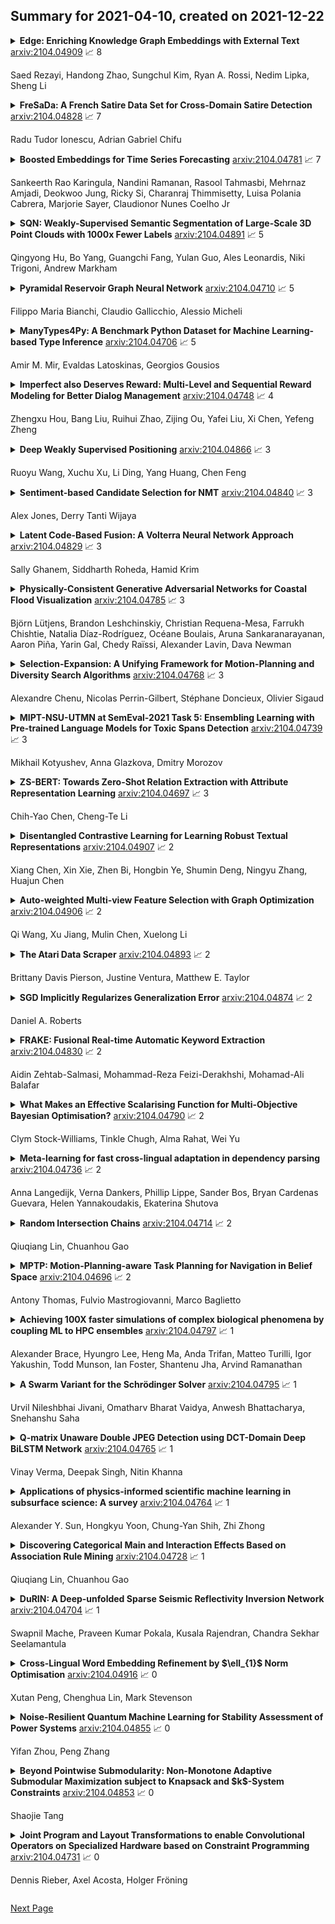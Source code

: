 ## Summary for 2021-04-10, created on 2021-12-22


<details><summary><b>Edge: Enriching Knowledge Graph Embeddings with External Text</b>
<a href="https://arxiv.org/abs/2104.04909">arxiv:2104.04909</a>
&#x1F4C8; 8 <br>
<p>Saed Rezayi, Handong Zhao, Sungchul Kim, Ryan A. Rossi, Nedim Lipka, Sheng Li</p></summary>
<p>

**Abstract:** Knowledge graphs suffer from sparsity which degrades the quality of representations generated by various methods. While there is an abundance of textual information throughout the web and many existing knowledge bases, aligning information across these diverse data sources remains a challenge in the literature. Previous work has partially addressed this issue by enriching knowledge graph entities based on "hard" co-occurrence of words present in the entities of the knowledge graphs and external text, while we achieve "soft" augmentation by proposing a knowledge graph enrichment and embedding framework named Edge. Given an original knowledge graph, we first generate a rich but noisy augmented graph using external texts in semantic and structural level. To distill the relevant knowledge and suppress the introduced noise, we design a graph alignment term in a shared embedding space between the original graph and augmented graph. To enhance the embedding learning on the augmented graph, we further regularize the locality relationship of target entity based on negative sampling. Experimental results on four benchmark datasets demonstrate the robustness and effectiveness of Edge in link prediction and node classification.

</p>
</details>

<details><summary><b>FreSaDa: A French Satire Data Set for Cross-Domain Satire Detection</b>
<a href="https://arxiv.org/abs/2104.04828">arxiv:2104.04828</a>
&#x1F4C8; 7 <br>
<p>Radu Tudor Ionescu, Adrian Gabriel Chifu</p></summary>
<p>

**Abstract:** In this paper, we introduce FreSaDa, a French Satire Data Set, which is composed of 11,570 articles from the news domain. In order to avoid reporting unreasonably high accuracy rates due to the learning of characteristics specific to publication sources, we divided our samples into training, validation and test, such that the training publication sources are distinct from the validation and test publication sources. This gives rise to a cross-domain (cross-source) satire detection task. We employ two classification methods as baselines for our new data set, one based on low-level features (character n-grams) and one based on high-level features (average of CamemBERT word embeddings). As an additional contribution, we present an unsupervised domain adaptation method based on regarding the pairwise similarities (given by the dot product) between the training samples and the validation samples as features. By including these domain-specific features, we attain significant improvements for both character n-grams and CamemBERT embeddings.

</p>
</details>

<details><summary><b>Boosted Embeddings for Time Series Forecasting</b>
<a href="https://arxiv.org/abs/2104.04781">arxiv:2104.04781</a>
&#x1F4C8; 7 <br>
<p>Sankeerth Rao Karingula, Nandini Ramanan, Rasool Tahmasbi, Mehrnaz Amjadi, Deokwoo Jung, Ricky Si, Charanraj Thimmisetty, Luisa Polania Cabrera, Marjorie Sayer, Claudionor Nunes Coelho Jr</p></summary>
<p>

**Abstract:** Time series forecasting is a fundamental task emerging from diverse data-driven applications. Many advanced autoregressive methods such as ARIMA were used to develop forecasting models. Recently, deep learning based methods such as DeepAr, NeuralProphet, Seq2Seq have been explored for time series forecasting problem. In this paper, we propose a novel time series forecast model, DeepGB. We formulate and implement a variant of Gradient boosting wherein the weak learners are DNNs whose weights are incrementally found in a greedy manner over iterations. In particular, we develop a new embedding architecture that improves the performance of many deep learning models on time series using Gradient boosting variant. We demonstrate that our model outperforms existing comparable state-of-the-art models using real-world sensor data and public dataset.

</p>
</details>

<details><summary><b>SQN: Weakly-Supervised Semantic Segmentation of Large-Scale 3D Point Clouds with 1000x Fewer Labels</b>
<a href="https://arxiv.org/abs/2104.04891">arxiv:2104.04891</a>
&#x1F4C8; 5 <br>
<p>Qingyong Hu, Bo Yang, Guangchi Fang, Yulan Guo, Ales Leonardis, Niki Trigoni, Andrew Markham</p></summary>
<p>

**Abstract:** We study the problem of labelling effort for semantic segmentation of large-scale 3D point clouds. Existing works usually rely on densely annotated point-level semantic labels to provide supervision for network training. However, in real-world scenarios that contain billions of points, it is impractical and extremely costly to manually annotate every single point. In this paper, we first investigate whether dense 3D labels are truly required for learning meaningful semantic representations. Interestingly, we find that the segmentation performance of existing works only drops slightly given as few as 1% of the annotations. However, beyond this point (e.g. 1 per thousand and below) existing techniques fail catastrophically. To this end, we propose a new weak supervision method to implicitly augment the total amount of available supervision signals, by leveraging the semantic similarity between neighboring points. Extensive experiments demonstrate that the proposed Semantic Query Network (SQN) achieves state-of-the-art performance on six large-scale open datasets under weak supervision schemes, while requiring only 1000x fewer labeled points for training. The code is available at https://github.com/QingyongHu/SQN.

</p>
</details>

<details><summary><b>Pyramidal Reservoir Graph Neural Network</b>
<a href="https://arxiv.org/abs/2104.04710">arxiv:2104.04710</a>
&#x1F4C8; 5 <br>
<p>Filippo Maria Bianchi, Claudio Gallicchio, Alessio Micheli</p></summary>
<p>

**Abstract:** We propose a deep Graph Neural Network (GNN) model that alternates two types of layers. The first type is inspired by Reservoir Computing (RC) and generates new vertex features by iterating a non-linear map until it converges to a fixed point. The second type of layer implements graph pooling operations, that gradually reduce the support graph and the vertex features, and further improve the computational efficiency of the RC-based GNN. The architecture is, therefore, pyramidal. In the last layer, the features of the remaining vertices are combined into a single vector, which represents the graph embedding. Through a mathematical derivation introduced in this paper, we show formally how graph pooling can reduce the computational complexity of the model and speed-up the convergence of the dynamical updates of the vertex features. Our proposed approach to the design of RC-based GNNs offers an advantageous and principled trade-off between accuracy and complexity, which we extensively demonstrate in experiments on a large set of graph datasets.

</p>
</details>

<details><summary><b>ManyTypes4Py: A Benchmark Python Dataset for Machine Learning-based Type Inference</b>
<a href="https://arxiv.org/abs/2104.04706">arxiv:2104.04706</a>
&#x1F4C8; 5 <br>
<p>Amir M. Mir, Evaldas Latoskinas, Georgios Gousios</p></summary>
<p>

**Abstract:** In this paper, we present ManyTypes4Py, a large Python dataset for machine learning (ML)-based type inference. The dataset contains a total of 5,382 Python projects with more than 869K type annotations. Duplicate source code files were removed to eliminate the negative effect of the duplication bias. To facilitate training and evaluation of ML models, the dataset was split into training, validation and test sets by files. To extract type information from abstract syntax trees (ASTs), a lightweight static analyzer pipeline is developed and accompanied with the dataset. Using this pipeline, the collected Python projects were analyzed and the results of the AST analysis were stored in JSON-formatted files. The ManyTypes4Py dataset is shared on zenodo and its tools are publicly available on GitHub.

</p>
</details>

<details><summary><b>Imperfect also Deserves Reward: Multi-Level and Sequential Reward Modeling for Better Dialog Management</b>
<a href="https://arxiv.org/abs/2104.04748">arxiv:2104.04748</a>
&#x1F4C8; 4 <br>
<p>Zhengxu Hou, Bang Liu, Ruihui Zhao, Zijing Ou, Yafei Liu, Xi Chen, Yefeng Zheng</p></summary>
<p>

**Abstract:** For task-oriented dialog systems, training a Reinforcement Learning (RL) based Dialog Management module suffers from low sample efficiency and slow convergence speed due to the sparse rewards in RL.To solve this problem, many strategies have been proposed to give proper rewards when training RL, but their rewards lack interpretability and cannot accurately estimate the distribution of state-action pairs in real dialogs. In this paper, we propose a multi-level reward modeling approach that factorizes a reward into a three-level hierarchy: domain, act, and slot. Based on inverse adversarial reinforcement learning, our designed reward model can provide more accurate and explainable reward signals for state-action pairs.Extensive evaluations show that our approach can be applied to a wide range of reinforcement learning-based dialog systems and significantly improves both the performance and the speed of convergence.

</p>
</details>

<details><summary><b>Deep Weakly Supervised Positioning</b>
<a href="https://arxiv.org/abs/2104.04866">arxiv:2104.04866</a>
&#x1F4C8; 3 <br>
<p>Ruoyu Wang, Xuchu Xu, Li Ding, Yang Huang, Chen Feng</p></summary>
<p>

**Abstract:** PoseNet can map a photo to the position where it is taken, which is appealing in robotics. However, training PoseNet requires full supervision, where ground truth positions are non-trivial to obtain. Can we train PoseNet without knowing the ground truth positions for each observation? We show that this is possible via constraint-based weak-supervision, leading to the proposed framework: DeepGPS. Particularly, using wheel-encoder-estimated distances traveled by a robot along random straight line segments as constraints between PoseNet outputs, DeepGPS can achieve a relative positioning error of less than 2%. Moreover, training DeepGPS can be done as auto-calibration with almost no human attendance, which is more attractive than its competing methods that typically require careful and expert-level manual calibration. We conduct various experiments on simulated and real datasets to demonstrate the general applicability, effectiveness, and accuracy of DeepGPS, and perform a comprehensive analysis of its robustness. Our code is available at https://ai4ce.github.io/DeepGPS/.

</p>
</details>

<details><summary><b>Sentiment-based Candidate Selection for NMT</b>
<a href="https://arxiv.org/abs/2104.04840">arxiv:2104.04840</a>
&#x1F4C8; 3 <br>
<p>Alex Jones, Derry Tanti Wijaya</p></summary>
<p>

**Abstract:** The explosion of user-generated content (UGC)--e.g. social media posts, comments, and reviews--has motivated the development of NLP applications tailored to these types of informal texts. Prevalent among these applications have been sentiment analysis and machine translation (MT). Grounded in the observation that UGC features highly idiomatic, sentiment-charged language, we propose a decoder-side approach that incorporates automatic sentiment scoring into the MT candidate selection process. We train separate English and Spanish sentiment classifiers, then, using n-best candidates generated by a baseline MT model with beam search, select the candidate that minimizes the absolute difference between the sentiment score of the source sentence and that of the translation, and perform a human evaluation to assess the produced translations. Unlike previous work, we select this minimally divergent translation by considering the sentiment scores of the source sentence and translation on a continuous interval, rather than using e.g. binary classification, allowing for more fine-grained selection of translation candidates. The results of human evaluations show that, in comparison to the open-source MT baseline model on top of which our sentiment-based pipeline is built, our pipeline produces more accurate translations of colloquial, sentiment-heavy source texts.

</p>
</details>

<details><summary><b>Latent Code-Based Fusion: A Volterra Neural Network Approach</b>
<a href="https://arxiv.org/abs/2104.04829">arxiv:2104.04829</a>
&#x1F4C8; 3 <br>
<p>Sally Ghanem, Siddharth Roheda, Hamid Krim</p></summary>
<p>

**Abstract:** We propose a deep structure encoder using the recently introduced Volterra Neural Networks (VNNs) to seek a latent representation of multi-modal data whose features are jointly captured by a union of subspaces. The so-called self-representation embedding of the latent codes leads to a simplified fusion which is driven by a similarly constructed decoding. The Volterra Filter architecture achieved reduction in parameter complexity is primarily due to controlled non-linearities being introduced by the higher-order convolutions in contrast to generalized activation functions. Experimental results on two different datasets have shown a significant improvement in the clustering performance for VNNs auto-encoder over conventional Convolutional Neural Networks (CNNs) auto-encoder. In addition, we also show that the proposed approach demonstrates a much-improved sample complexity over CNN-based auto-encoder with a superb robust classification performance.

</p>
</details>

<details><summary><b>Physically-Consistent Generative Adversarial Networks for Coastal Flood Visualization</b>
<a href="https://arxiv.org/abs/2104.04785">arxiv:2104.04785</a>
&#x1F4C8; 3 <br>
<p>Björn Lütjens, Brandon Leshchinskiy, Christian Requena-Mesa, Farrukh Chishtie, Natalia Díaz-Rodríguez, Océane Boulais, Aruna Sankaranarayanan, Aaron Piña, Yarin Gal, Chedy Raïssi, Alexander Lavin, Dava Newman</p></summary>
<p>

**Abstract:** As climate change increases the intensity of natural disasters, society needs better tools for adaptation. Floods, for example, are the most frequent natural disaster, and better tools for flood risk communication could increase the support for flood-resilient infrastructure development. Our work aims to enable more visual communication of large-scale climate impacts via visualizing the output of coastal flood models as satellite imagery. We propose the first deep learning pipeline to ensure physical-consistency in synthetic visual satellite imagery. We advanced a state-of-the-art GAN called pix2pixHD, such that it produces imagery that is physically-consistent with the output of an expert-validated storm surge model (NOAA SLOSH). By evaluating the imagery relative to physics-based flood maps, we find that our proposed framework outperforms baseline models in both physical-consistency and photorealism. We envision our work to be the first step towards a global visualization of how climate change shapes our landscape. Continuing on this path, we show that the proposed pipeline generalizes to visualize arctic sea ice melt. We also publish a dataset of over 25k labelled image-pairs to study image-to-image translation in Earth observation.

</p>
</details>

<details><summary><b>Selection-Expansion: A Unifying Framework for Motion-Planning and Diversity Search Algorithms</b>
<a href="https://arxiv.org/abs/2104.04768">arxiv:2104.04768</a>
&#x1F4C8; 3 <br>
<p>Alexandre Chenu, Nicolas Perrin-Gilbert, Stéphane Doncieux, Olivier Sigaud</p></summary>
<p>

**Abstract:** Reinforcement learning agents need a reward signal to learn successful policies. When this signal is sparse or the corresponding gradient is deceptive, such agents need a dedicated mechanism to efficiently explore their search space without relying on the reward. Looking for a large diversity of behaviors or using Motion Planning (MP) algorithms are two options in this context. In this paper, we build on the common roots between these two options to investigate the properties of two diversity search algorithms, the Novelty Search and the Goal Exploration Process algorithms. These algorithms look for diversity in an outcome space or behavioral space which is generally hand-designed to represent what matters for a given task. The relation to MP algorithms reveals that the smoothness, or lack of smoothness of the mapping between the policy parameter space and the outcome space plays a key role in the search efficiency. In particular, we show empirically that, if the mapping is smooth enough, i.e. if two close policies in the parameter space lead to similar outcomes, then diversity algorithms tend to inherit exploration properties of MP algorithms. By contrast, if it is not, diversity algorithms lose these properties and their performance strongly depends on specific heuristics, notably filtering mechanisms that discard some of the explored policies.

</p>
</details>

<details><summary><b>MIPT-NSU-UTMN at SemEval-2021 Task 5: Ensembling Learning with Pre-trained Language Models for Toxic Spans Detection</b>
<a href="https://arxiv.org/abs/2104.04739">arxiv:2104.04739</a>
&#x1F4C8; 3 <br>
<p>Mikhail Kotyushev, Anna Glazkova, Dmitry Morozov</p></summary>
<p>

**Abstract:** This paper describes our system for SemEval-2021 Task 5 on Toxic Spans Detection. We developed ensemble models using BERT-based neural architectures and post-processing to combine tokens into spans. We evaluated several pre-trained language models using various ensemble techniques for toxic span identification and achieved sizable improvements over our baseline fine-tuned BERT models. Finally, our system obtained a F1-score of 67.55% on test data.

</p>
</details>

<details><summary><b>ZS-BERT: Towards Zero-Shot Relation Extraction with Attribute Representation Learning</b>
<a href="https://arxiv.org/abs/2104.04697">arxiv:2104.04697</a>
&#x1F4C8; 3 <br>
<p>Chih-Yao Chen, Cheng-Te Li</p></summary>
<p>

**Abstract:** While relation extraction is an essential task in knowledge acquisition and representation, and new-generated relations are common in the real world, less effort is made to predict unseen relations that cannot be observed at the training stage. In this paper, we formulate the zero-shot relation extraction problem by incorporating the text description of seen and unseen relations. We propose a novel multi-task learning model, zero-shot BERT (ZS-BERT), to directly predict unseen relations without hand-crafted attribute labeling and multiple pairwise classifications. Given training instances consisting of input sentences and the descriptions of their relations, ZS-BERT learns two functions that project sentences and relation descriptions into an embedding space by jointly minimizing the distances between them and classifying seen relations. By generating the embeddings of unseen relations and new-coming sentences based on such two functions, we use nearest neighbor search to obtain the prediction of unseen relations. Experiments conducted on two well-known datasets exhibit that ZS-BERT can outperform existing methods by at least 13.54\% improvement on F1 score.

</p>
</details>

<details><summary><b>Disentangled Contrastive Learning for Learning Robust Textual Representations</b>
<a href="https://arxiv.org/abs/2104.04907">arxiv:2104.04907</a>
&#x1F4C8; 2 <br>
<p>Xiang Chen, Xin Xie, Zhen Bi, Hongbin Ye, Shumin Deng, Ningyu Zhang, Huajun Chen</p></summary>
<p>

**Abstract:** Although the self-supervised pre-training of transformer models has resulted in the revolutionizing of natural language processing (NLP) applications and the achievement of state-of-the-art results with regard to various benchmarks, this process is still vulnerable to small and imperceptible permutations originating from legitimate inputs. Intuitively, the representations should be similar in the feature space with subtle input permutations, while large variations occur with different meanings. This motivates us to investigate the learning of robust textual representation in a contrastive manner. However, it is non-trivial to obtain opposing semantic instances for textual samples. In this study, we propose a disentangled contrastive learning method that separately optimizes the uniformity and alignment of representations without negative sampling. Specifically, we introduce the concept of momentum representation consistency to align features and leverage power normalization while conforming the uniformity. Our experimental results for the NLP benchmarks demonstrate that our approach can obtain better results compared with the baselines, as well as achieve promising improvements with invariance tests and adversarial attacks. The code is available in https://github.com/zxlzr/DCL.

</p>
</details>

<details><summary><b>Auto-weighted Multi-view Feature Selection with Graph Optimization</b>
<a href="https://arxiv.org/abs/2104.04906">arxiv:2104.04906</a>
&#x1F4C8; 2 <br>
<p>Qi Wang, Xu Jiang, Mulin Chen, Xuelong Li</p></summary>
<p>

**Abstract:** In this paper, we focus on the unsupervised multi-view feature selection which tries to handle high dimensional data in the field of multi-view learning. Although some graph-based methods have achieved satisfactory performance, they ignore the underlying data structure across different views. Besides, their pre-defined laplacian graphs are sensitive to the noises in the original data space, and fail to get the optimal neighbor assignment. To address the above problems, we propose a novel unsupervised multi-view feature selection model based on graph learning, and the contributions are threefold: (1) during the feature selection procedure, the consensus similarity graph shared by different views is learned. Therefore, the proposed model can reveal the data relationship from the feature subset. (2) a reasonable rank constraint is added to optimize the similarity matrix to obtain more accurate information; (3) an auto-weighted framework is presented to assign view weights adaptively, and an effective alternative iterative algorithm is proposed to optimize the problem. Experiments on various datasets demonstrate the superiority of the proposed method compared with the state-of-the-art methods.

</p>
</details>

<details><summary><b>The Atari Data Scraper</b>
<a href="https://arxiv.org/abs/2104.04893">arxiv:2104.04893</a>
&#x1F4C8; 2 <br>
<p>Brittany Davis Pierson, Justine Ventura, Matthew E. Taylor</p></summary>
<p>

**Abstract:** Reinforcement learning has made great strides in recent years due to the success of methods using deep neural networks. However, such neural networks act as a black box, obscuring the inner workings. While reinforcement learning has the potential to solve unique problems, a lack of trust and understanding of reinforcement learning algorithms could prevent their widespread adoption. Here, we present a library that attaches a "data scraper" to deep reinforcement learning agents, acting as an observer, and then show how the data collected by the Atari Data Scraper can be used to understand and interpret deep reinforcement learning agents. The code for the Atari Data Scraper can be found here: https://github.com/IRLL/Atari-Data-Scraper

</p>
</details>

<details><summary><b>SGD Implicitly Regularizes Generalization Error</b>
<a href="https://arxiv.org/abs/2104.04874">arxiv:2104.04874</a>
&#x1F4C8; 2 <br>
<p>Daniel A. Roberts</p></summary>
<p>

**Abstract:** We derive a simple and model-independent formula for the change in the generalization gap due to a gradient descent update. We then compare the change in the test error for stochastic gradient descent to the change in test error from an equivalent number of gradient descent updates and show explicitly that stochastic gradient descent acts to regularize generalization error by decorrelating nearby updates. These calculations depends on the details of the model only through the mean and covariance of the gradient distribution, which may be readily measured for particular models of interest. We discuss further improvements to these calculations and comment on possible implications for stochastic optimization.

</p>
</details>

<details><summary><b>FRAKE: Fusional Real-time Automatic Keyword Extraction</b>
<a href="https://arxiv.org/abs/2104.04830">arxiv:2104.04830</a>
&#x1F4C8; 2 <br>
<p>Aidin Zehtab-Salmasi, Mohammad-Reza Feizi-Derakhshi, Mohamad-Ali Balafar</p></summary>
<p>

**Abstract:** Keyword extraction is the process of identifying the words or phrases that express the main concepts of text to the best of one's ability. Electronic infrastructure creates a considerable amount of text every day and at all times. This massive volume of documents makes it practically impossible for human resources to study and manage them. Nevertheless, the need for these documents to be accessed efficiently and effectively is evident in numerous purposes. A blog, news article, or technical note is considered a relatively long text since the reader aims to learn the subject based on keywords or topics. Our approach consists of a combination of two models: graph centrality features and textural features. The proposed method has been used to extract the best keyword among the candidate keywords with an optimal combination of graph centralities, such as degree, betweenness, eigenvector, closeness centrality and etc, and textural, such as Casing, Term position, Term frequency normalization, Term different sentence, Part Of Speech tagging. There have also been attempts to distinguish keywords from candidate phrases and consider them on separate keywords. For evaluating the proposed method, seven datasets were used: Semeval2010, SemEval2017, Inspec, fao30, Thesis100, pak2018, and Wikinews, with results reported as Precision, Recall, and F- measure. Our proposed method performed much better in terms of evaluation metrics in all reviewed datasets compared with available methods in literature. An approximate 16.9% increase was witnessed in F-score metric and this was much more for the Inspec in English datasets and WikiNews in forgone languages.

</p>
</details>

<details><summary><b>What Makes an Effective Scalarising Function for Multi-Objective Bayesian Optimisation?</b>
<a href="https://arxiv.org/abs/2104.04790">arxiv:2104.04790</a>
&#x1F4C8; 2 <br>
<p>Clym Stock-Williams, Tinkle Chugh, Alma Rahat, Wei Yu</p></summary>
<p>

**Abstract:** Performing multi-objective Bayesian optimisation by scalarising the objectives avoids the computation of expensive multi-dimensional integral-based acquisition functions, instead of allowing one-dimensional standard acquisition functions\textemdash such as Expected Improvement\textemdash to be applied. Here, two infill criteria based on hypervolume improvement\textemdash one recently introduced and one novel\textemdash are compared with the multi-surrogate Expected Hypervolume Improvement. The reasons for the disparities in these methods' effectiveness in maximising the hypervolume of the acquired Pareto Front are investigated. In addition, the effect of the surrogate model mean function on exploration and exploitation is examined: careful choice of data normalisation is shown to be preferable to the exploration parameter commonly used with the Expected Improvement acquisition function. Finally, the effectiveness of all the methodological improvements defined here is demonstrated on a real-world problem: the optimisation of a wind turbine blade aerofoil for both aerodynamic performance and structural stiffness. With effective scalarisation, Bayesian optimisation finds a large number of new aerofoil shapes that strongly dominate standard designs.

</p>
</details>

<details><summary><b>Meta-learning for fast cross-lingual adaptation in dependency parsing</b>
<a href="https://arxiv.org/abs/2104.04736">arxiv:2104.04736</a>
&#x1F4C8; 2 <br>
<p>Anna Langedijk, Verna Dankers, Phillip Lippe, Sander Bos, Bryan Cardenas Guevara, Helen Yannakoudakis, Ekaterina Shutova</p></summary>
<p>

**Abstract:** Meta-learning, or learning to learn, is a technique that can help to overcome resource scarcity in cross-lingual NLP problems, by enabling fast adaptation to new tasks. We apply model-agnostic meta-learning (MAML) to the task of cross-lingual dependency parsing. We train our model on a diverse set of languages to learn a parameter initialization that can adapt quickly to new languages. We find that meta-learning with pre-training can significantly improve upon the performance of language transfer and standard supervised learning baselines for a variety of unseen, typologically diverse, and low-resource languages, in a few-shot learning setup.

</p>
</details>

<details><summary><b>Random Intersection Chains</b>
<a href="https://arxiv.org/abs/2104.04714">arxiv:2104.04714</a>
&#x1F4C8; 2 <br>
<p>Qiuqiang Lin, Chuanhou Gao</p></summary>
<p>

**Abstract:** Interactions between several features sometimes play an important role in prediction tasks. But taking all the interactions into consideration will lead to an extremely heavy computational burden. For categorical features, the situation is more complicated since the input will be extremely high-dimensional and sparse if one-hot encoding is applied. Inspired by association rule mining, we propose a method that selects interactions of categorical features, called Random Intersection Chains. It uses random intersections to detect frequent patterns, then selects the most meaningful ones among them. At first a number of chains are generated, in which each node is the intersection of the previous node and a random chosen observation. The frequency of patterns in the tail nodes is estimated by maximum likelihood estimation, then the patterns with largest estimated frequency are selected. After that, their confidence is calculated by Bayes' theorem. The most confident patterns are finally returned by Random Intersection Chains. We show that if the number and length of chains are appropriately chosen, the patterns in the tail nodes are indeed the most frequent ones in the data set. We analyze the computation complexity of the proposed algorithm and prove the convergence of the estimators. The results of a series of experiments verify the efficiency and effectiveness of the algorithm.

</p>
</details>

<details><summary><b>MPTP: Motion-Planning-aware Task Planning for Navigation in Belief Space</b>
<a href="https://arxiv.org/abs/2104.04696">arxiv:2104.04696</a>
&#x1F4C8; 2 <br>
<p>Antony Thomas, Fulvio Mastrogiovanni, Marco Baglietto</p></summary>
<p>

**Abstract:** We present an integrated Task-Motion Planning (TMP) framework for navigation in large-scale environments. Of late, TMP for manipulation has attracted significant interest resulting in a proliferation of different approaches. In contrast, TMP for navigation has received considerably less attention. Autonomous robots operating in real-world complex scenarios require planning in the discrete (task) space and the continuous (motion) space. In knowledge-intensive domains, on the one hand, a robot has to reason at the highest-level, for example, the objects to procure, the regions to navigate to in order to acquire them; on the other hand, the feasibility of the respective navigation tasks have to be checked at the execution level. This presents a need for motion-planning-aware task planners. In this paper, we discuss a probabilistically complete approach that leverages this task-motion interaction for navigating in large knowledge-intensive domains, returning a plan that is optimal at the task-level. The framework is intended for motion planning under motion and sensing uncertainty, which is formally known as belief space planning. The underlying methodology is validated in simulation, in an office environment and its scalability is tested in the larger Willow Garage world. A reasonable comparison with a work that is closest to our approach is also provided. We also demonstrate the adaptability of our approach by considering a building floor navigation domain. Finally, we also discuss the limitations of our approach and put forward suggestions for improvements and future work.

</p>
</details>

<details><summary><b>Achieving 100X faster simulations of complex biological phenomena by coupling ML to HPC ensembles</b>
<a href="https://arxiv.org/abs/2104.04797">arxiv:2104.04797</a>
&#x1F4C8; 1 <br>
<p>Alexander Brace, Hyungro Lee, Heng Ma, Anda Trifan, Matteo Turilli, Igor Yakushin, Todd Munson, Ian Foster, Shantenu Jha, Arvind Ramanathan</p></summary>
<p>

**Abstract:** The use of ML methods to dynamically steer ensemble-based simulations promises significant improvements in the performance of scientific applications. We present DeepDriveMD, a tool for a range of prototypical ML-driven HPC simulation scenarios, and use it to quantify improvements in the scientific performance of ML-driven ensemble-based applications. We discuss its design and characterize its performance. Motivated by the potential for further scientific improvements and applicability to more sophisticated physical systems, we extend the design of DeepDriveMD to support stream-based communication between simulations and learning methods. It demonstrates a 100x speedup to fold proteins, and performs 1.6x more simulations per unit time, improving resource utilization compared to the sequential framework. Experiments are performed on leadership-class platforms, at scales of up to O(1000) nodes, and for production workloads. We establish DeepDriveMD as a high-performance framework for ML-driven HPC simulation scenarios, that supports diverse simulation and ML back-ends, and which enables new scientific insights by improving length- and time-scale accessed.

</p>
</details>

<details><summary><b>A Swarm Variant for the Schrödinger Solver</b>
<a href="https://arxiv.org/abs/2104.04795">arxiv:2104.04795</a>
&#x1F4C8; 1 <br>
<p>Urvil Nileshbhai Jivani, Omatharv Bharat Vaidya, Anwesh Bhattacharya, Snehanshu Saha</p></summary>
<p>

**Abstract:** This paper introduces application of the Exponentially Averaged Momentum Particle Swarm Optimization (EM-PSO) as a derivative-free optimizer for Neural Networks. It adopts PSO's major advantages such as search space exploration and higher robustness to local minima compared to gradient-descent optimizers such as Adam. Neural network based solvers endowed with gradient optimization are now being used to approximate solutions to Differential Equations. Here, we demonstrate the novelty of EM-PSO in approximating gradients and leveraging the property in solving the Schrödinger equation, for the Particle-in-a-Box problem. We also provide the optimal set of hyper-parameters supported by mathematical proofs, suited for our algorithm.

</p>
</details>

<details><summary><b>Q-matrix Unaware Double JPEG Detection using DCT-Domain Deep BiLSTM Network</b>
<a href="https://arxiv.org/abs/2104.04765">arxiv:2104.04765</a>
&#x1F4C8; 1 <br>
<p>Vinay Verma, Deepak Singh, Nitin Khanna</p></summary>
<p>

**Abstract:** The double JPEG compression detection has received much attention in recent years due to its applicability as a forensic tool for the most widely used JPEG file format. Existing state-of-the-art CNN-based methods either use histograms of all the frequencies or rely on heuristics to select histograms of specific low frequencies to classify single and double compressed images. However, even amidst lower frequencies of double compressed images/patches, histograms of all the frequencies do not have distinguishable features to separate them from single compressed images. This paper directly extracts the quantized DCT coefficients from the JPEG images without decompressing them in the pixel domain, obtains all AC frequencies' histograms, uses a module based on $1\times 1$ depth-wise convolutions to learn the inherent relation between each histogram and corresponding q-factor, and utilizes a tailor-made BiLSTM network for selectively encoding these feature vector sequences. The proposed system outperforms several baseline methods on a relatively large and diverse publicly available dataset of single and double compressed patches. Another essential aspect of any single vs. double JPEG compression detection system is handling the scenario where test patches are compressed with entirely different quantization matrices (Q-matrices) than those used while training; different camera manufacturers and image processing software generally utilize their customized quantization matrices. A set of extensive experiments shows that the proposed system trained on a single dataset generalizes well on other datasets compressed with completely unseen quantization matrices and outperforms the state-of-the-art methods in both seen and unseen quantization matrices scenarios.

</p>
</details>

<details><summary><b>Applications of physics-informed scientific machine learning in subsurface science: A survey</b>
<a href="https://arxiv.org/abs/2104.04764">arxiv:2104.04764</a>
&#x1F4C8; 1 <br>
<p>Alexander Y. Sun, Hongkyu Yoon, Chung-Yan Shih, Zhi Zhong</p></summary>
<p>

**Abstract:** Geosystems are geological formations altered by humans activities such as fossil energy exploration, waste disposal, geologic carbon sequestration, and renewable energy generation. Geosystems also represent a critical link in the global water-energy nexus, providing both the source and buffering mechanisms for enabling societal adaptation to climate variability and change. The responsible use and exploration of geosystems are thus critical to the geosystem governance, which in turn depends on the efficient monitoring, risk assessment, and decision support tools for practical implementation. Fast advances in machine learning (ML) algorithms and novel sensing technologies in recent years have presented new opportunities for the subsurface research community to improve the efficacy and transparency of geosystem governance. Although recent studies have shown the great promise of scientific ML (SciML) models, questions remain on how to best leverage ML in the management of geosystems, which are typified by multiscality, high-dimensionality, and data resolution inhomogeneity. This survey will provide a systematic review of the recent development and applications of domain-aware SciML in geosystem researches, with an emphasis on how the accuracy, interpretability, scalability, defensibility, and generalization skill of ML approaches can be improved to better serve the geoscientific community.

</p>
</details>

<details><summary><b>Discovering Categorical Main and Interaction Effects Based on Association Rule Mining</b>
<a href="https://arxiv.org/abs/2104.04728">arxiv:2104.04728</a>
&#x1F4C8; 1 <br>
<p>Qiuqiang Lin, Chuanhou Gao</p></summary>
<p>

**Abstract:** With the growing size of data sets, feature selection becomes increasingly important. Taking interactions of original features into consideration will lead to extremely high dimension, especially when the features are categorical and one-hot encoding is applied. This makes it more worthwhile mining useful features as well as their interactions. Association rule mining aims to extract interesting correlations between items, but it is difficult to use rules as a qualified classifier themselves. Drawing inspiration from association rule mining, we come up with a method that uses association rules to select features and their interactions, then modify the algorithm for several practical concerns. We analyze the computational complexity of the proposed algorithm to show its efficiency. And the results of a series of experiments verify the effectiveness of the algorithm.

</p>
</details>

<details><summary><b>DuRIN: A Deep-unfolded Sparse Seismic Reflectivity Inversion Network</b>
<a href="https://arxiv.org/abs/2104.04704">arxiv:2104.04704</a>
&#x1F4C8; 1 <br>
<p>Swapnil Mache, Praveen Kumar Pokala, Kusala Rajendran, Chandra Sekhar Seelamantula</p></summary>
<p>

**Abstract:** We consider the reflection seismology problem of recovering the locations of interfaces and the amplitudes of reflection coefficients from seismic data, which are vital for estimating the subsurface structure. The reflectivity inversion problem is typically solved using greedy algorithms and iterative techniques. Sparse Bayesian learning framework, and more recently, deep learning techniques have shown the potential of data-driven approaches to solve the problem. In this paper, we propose a weighted minimax-concave penalty-regularized reflectivity inversion formulation and solve it through a model-based neural network. The network is referred to as deep-unfolded reflectivity inversion network (DuRIN). We demonstrate the efficacy of the proposed approach over the benchmark techniques by testing on synthetic 1-D seismic traces and 2-D wedge models and validation with the simulated 2-D Marmousi2 model and real data from the Penobscot 3D survey off the coast of Nova Scotia, Canada.

</p>
</details>

<details><summary><b>Cross-Lingual Word Embedding Refinement by $\ell_{1}$ Norm Optimisation</b>
<a href="https://arxiv.org/abs/2104.04916">arxiv:2104.04916</a>
&#x1F4C8; 0 <br>
<p>Xutan Peng, Chenghua Lin, Mark Stevenson</p></summary>
<p>

**Abstract:** Cross-Lingual Word Embeddings (CLWEs) encode words from two or more languages in a shared high-dimensional space in which vectors representing words with similar meaning (regardless of language) are closely located. Existing methods for building high-quality CLWEs learn mappings that minimise the $\ell_{2}$ norm loss function. However, this optimisation objective has been demonstrated to be sensitive to outliers. Based on the more robust Manhattan norm (aka. $\ell_{1}$ norm) goodness-of-fit criterion, this paper proposes a simple post-processing step to improve CLWEs. An advantage of this approach is that it is fully agnostic to the training process of the original CLWEs and can therefore be applied widely. Extensive experiments are performed involving ten diverse languages and embeddings trained on different corpora. Evaluation results based on bilingual lexicon induction and cross-lingual transfer for natural language inference tasks show that the $\ell_{1}$ refinement substantially outperforms four state-of-the-art baselines in both supervised and unsupervised settings. It is therefore recommended that this strategy be adopted as a standard for CLWE methods.

</p>
</details>

<details><summary><b>Noise-Resilient Quantum Machine Learning for Stability Assessment of Power Systems</b>
<a href="https://arxiv.org/abs/2104.04855">arxiv:2104.04855</a>
&#x1F4C8; 0 <br>
<p>Yifan Zhou, Peng Zhang</p></summary>
<p>

**Abstract:** Transient stability assessment (TSA) is a cornerstone for resilient operations of today's interconnected power grids. This paper is a confluence of quantum computing, data science and machine learning to potentially address the power system TSA challenge. We devise a quantum TSA (qTSA) method to enable scalable and efficient data-driven transient stability prediction for bulk power systems, which is the first attempt to tackle the TSA issue with quantum computing. Our contributions are three-fold: 1) A low-depth, high expressibility quantum neural network for accurate and noise-resilient TSA; 2) A quantum natural gradient descent algorithm for efficient qTSA training; 3) A systematical analysis on qTSA's performance under various quantum factors. qTSA underpins a foundation of quantum-enabled and data-driven power grid stability analytics. It renders the intractable TSA straightforward and effortless in the Hilbert space, and therefore provides stability information for power system operations. Extensive experiments on quantum simulators and real quantum computers verify the accuracy, noise-resilience, scalability and universality of qTSA.

</p>
</details>

<details><summary><b>Beyond Pointwise Submodularity: Non-Monotone Adaptive Submodular Maximization subject to Knapsack and $k$-System Constraints</b>
<a href="https://arxiv.org/abs/2104.04853">arxiv:2104.04853</a>
&#x1F4C8; 0 <br>
<p>Shaojie Tang</p></summary>
<p>

**Abstract:** In this paper, we study the non-monotone adaptive submodular maximization problem subject to a knapsack and a $k$-system constraints. The input of our problem is a set of items, where each item has a particular state drawn from a known prior distribution. However, the state of an item is initially unknown, one must select an item in order to reveal the state of that item. There is a utility function which is defined over items and states. Our objective is to sequentially select a group of items to maximize the expected utility. Although the cardinality-constrained non-monotone adaptive submodular maximization has been well studied in the literature, whether there exists a constant approximation solution for the knapsack-constrained or $k$-system constrained adaptive submodular maximization problem remains an open problem. It fact, it has only been settled given the additional assumption of pointwise submodularity. In this paper, we remove the common assumption on pointwise submodularity and propose the first constant approximation solutions for both cases. Inspired by two recent studies on non-monotone adaptive submodular maximization, we develop a sampling-based randomized algorithm that achieves a $\frac{1}{10}$ approximation for the case of a knapsack constraint and that achieves a $\frac{1}{2k+4}$ approximation ratio for the case of a $k$-system constraint.

</p>
</details>

<details><summary><b>Joint Program and Layout Transformations to enable Convolutional Operators on Specialized Hardware based on Constraint Programming</b>
<a href="https://arxiv.org/abs/2104.04731">arxiv:2104.04731</a>
&#x1F4C8; 0 <br>
<p>Dennis Rieber, Axel Acosta, Holger Fröning</p></summary>
<p>

**Abstract:** The success of Deep Artificial Neural Networks (DNNs) in many domains created a rich body of research concerned with hardware accelerators for compute-intensive DNN operators. However, implementing such operators efficiently with complex hardware intrinsics such as matrix multiply is a task not yet automated gracefully. Solving this task often requires joint program and data layout transformations. First solutions to this problem have been proposed, such as TVM, UNIT or ISAMIR, which work on a loop-level representation of operators and specify data layout and possible program transformations before the embedding into the operator is performed. This top-down approach creates a tension between exploration range and search space complexity, especially when also exploring data layout transformations such as im2col, channel packing or padding.
  In this work, we propose a new approach to this problem. We created a bottom-up method that allows the joint transformation of both compuation and data layout based on the found embedding. By formulating the embedding as a constraint satisfaction problem over the scalar dataflow, every possible embedding solution is contained in the search space. Adding additional constraints and optmization targets to the solver generates the subset of preferable solutions.
  An evaluation using the VTA hardware accelerator with the Baidu DeepBench inference benchmark shows that our approach can automatically generate code competitive to reference implementations. Further, we show that dynamically determining the data layout based on intrinsic and workload is beneficial for hardware utilization and performance. In cases where the reference implementation has low hardware utilization due to its fixed deployment strategy, we achieve a geomean speedup of up to x2.813, while individual operators can improve as much as x170.

</p>
</details>


[Next Page](2021/2021-04/2021-04-09.md)
